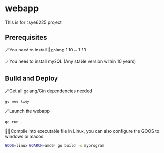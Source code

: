 # webapp
This is for csye6225 project


## Prerequisites

🪄You need to install 🦫golang 1.10 ~ 1.23

🪄You need to install mySQL (Any stable version within 10 years)

## Build and Deploy

🪄Get all golang/Gin dependencies needed
```bash
go mod tidy
```

🪄Launch the webapp
```bash
go run .
```

🧚‍♀️Compile into executable file in Linux, you can also configure the GOOS to windows or macos
```bash
GOOS=linux GOARCH=amd64 go build -o myprogram
```
